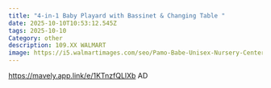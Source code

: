 ```yaml
---
title: "4-in-1 Baby Playard with Bassinet & Changing Table "
date: 2025-10-10T10:53:12.545Z
tags: 2025-10-10
Category: other
description: 109.XX WALMART
image: https://i5.walmartimages.com/seo/Pamo-Babe-Unisex-Nursery-Center-Baby-Playard-with-Bassinet-Changing-Table-Newborn_f588f551-389b-462b-ba8c-46a078961664.a80e9d7875e7087fa945387ff564ec4a.jpeg?odnHeight=573&odnWidth=573&odnBg=FFFFFF
---
```

https://mavely.app.link/e/1KTnzfQLlXb   AD